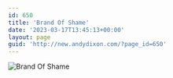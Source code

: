 ```yaml
---
id: 650
title: 'Brand Of Shame'
date: '2023-03-17T13:45:13+00:00'
layout: page
guid: 'http://new.andydixon.com/?page_id=650'
---
```


![Brand Of Shame](https://i0.wp.com/assets.g8x2.ldn.idrivee2-23.com/posters/Brand%20Of%20Shame%2001.jpg?w=1200&ssl=1 "Brand Of Shame")